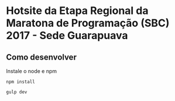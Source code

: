 # Hotsite da Etapa Regional da Maratona de Programação (SBC) 2017 - Sede Guarapuava

## Como desenvolver

Instale o node e npm
    
    npm install
    
    gulp dev



